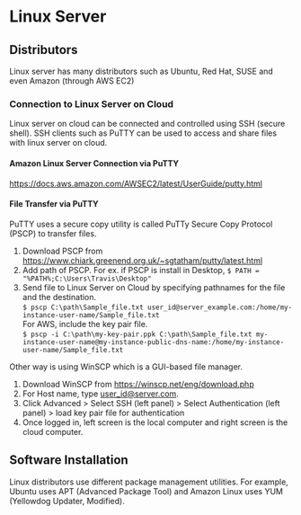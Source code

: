 # Linux Server

## Distributors
Linux server has many distributors such as Ubuntu, Red Hat, SUSE and even Amazon (through AWS EC2)

### Connection to Linux Server on Cloud
Linux server on cloud can be connected and controlled using SSH (secure shell). SSH clients such as PuTTY can be used to access and share files with linux server on cloud.

#### Amazon Linux Server Connection via PuTTY
https://docs.aws.amazon.com/AWSEC2/latest/UserGuide/putty.html

#### File Transfer via PuTTY
PuTTY uses a secure copy utility is called PuTTy Secure Copy Protocol (PSCP) to transfer files.<br>
1. Download PSCP from https://www.chiark.greenend.org.uk/~sgtatham/putty/latest.html
2. Add path of PSCP. For ex. if PSCP is install in Desktop, `$ PATH = "%PATH%;C:\Users\Travis\Desktop"`
3. Send file to Linux Server on Cloud by specifying pathnames for the file and the destination.<br>
`$ pscp C:\path\Sample_file.txt user_id@server_example.com:/home/my-instance-user-name/Sample_file.txt`<br>
For AWS, include the key pair file.<br>
`$ pscp -i C:\path\my-key-pair.ppk C:\path\Sample_file.txt my-instance-user-name@my-instance-public-dns-name:/home/my-instance-user-name/Sample_file.txt`

Other way is using WinSCP which is a GUI-based file manager.
1. Download WinSCP from https://winscp.net/eng/download.php
2. For Host name, type user_id@server.com.
3. Click Advanced > Select SSH (left panel) > Select Authentication (left panel) > load key pair file for authentication
4. Once logged in, left screen is the local computer and right screen is the cloud computer.

## Software Installation
Linux distributors use different package management utilities. For example, Ubuntu uses APT (Advanced Package Tool) and Amazon Linux uses YUM (Yellowdog Updater, Modified).





